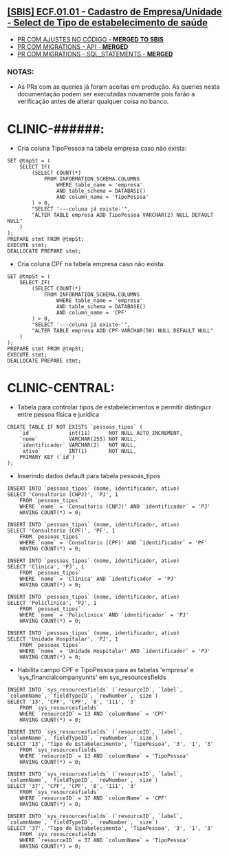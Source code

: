 ## [[SBIS] ECF.01.01 - Cadastro de Empresa/Unidade - Select de Tipo de estabelecimento de saúde](https://feegow.atlassian.net/browse/PRO-73)

- [PR COM AJUSTES NO CÓDIGO - **MERGED TO SBIS**](https://github.com/feegow/feegowclinic-v7/pull/2855)
- [PR COM MIGRATIONS - API - **MERGED**](https://github.com/feegow/feegow-api/pull/2920)
- [PR COM MIGRATIONS - SQL_STATEMENTS - **MERGED**](https://github.com/feegow/sql_statements/pull/135)

### NOTAS:

- As PRs com as queries já foram aceitas em produção. As queries nesta documentação podem ser executadas novamente pois
  farão a verificação antes de alterar qualquer coisa no banco.

CLINIC-######:
=====

- Cria coluna TipoPessoa na tabela empresa caso não exista:
```
SET @tmpSt = ( 
    SELECT IF( 
        (SELECT COUNT(*) 
            FROM INFORMATION_SCHEMA.COLUMNS 
                WHERE table_name = 'empresa' 
                AND table_schema = DATABASE() 
                AND column_name = 'TipoPessoa' 
        ) > 0,
        "SELECT '---coluna já existe-'",
        "ALTER TABLE empresa ADD TipoPessoa VARCHAR(2) NULL DEFAULT NULL"
    )
);
PREPARE stmt FROM @tmpSt;
EXECUTE stmt;
DEALLOCATE PREPARE stmt;
```

- Cria coluna CPF na tabela empresa caso não exista:

```
SET @tmpSt = (
    SELECT IF(
        (SELECT COUNT(*) 
            FROM INFORMATION_SCHEMA.COLUMNS 
                WHERE table_name = 'empresa' 
                AND table_schema = DATABASE() 
                AND column_name = 'CPF' 
        ) > 0,
        "SELECT '---coluna já existe-'", 
        "ALTER TABLE empresa ADD CPF VARCHAR(50) NULL DEFAULT NULL"
    )
);
PREPARE stmt FROM @tmpSt;
EXECUTE stmt;
DEALLOCATE PREPARE stmt;
```


CLINIC-CENTRAL:
=====

- Tabela para controlar tipos de estabelecimentos e permitir distinguir entre pessoa física e jurídica
```
CREATE TABLE IF NOT EXISTS `pessoas_tipos` (
    `id`            int(11)      NOT NULL AUTO_INCREMENT,
    `nome`          VARCHAR(255) NOT NULL,
    `identificador` VARCHAR(2)   NOT NULL,
    `ativo`         INT(1)       NOT NULL,
    PRIMARY KEY (`id`)
);
```

- Inserindo dados default para tabela pessoas_tipos
```
INSERT INTO `pessoas_tipos` (nome, identificador, ativo)
SELECT 'Consultorio (CNPJ)', 'PJ', 1
	FROM `pessoas_tipos` 
	WHERE `nome` = 'Consultorio (CNPJ)' AND `identificador` = 'PJ'
	HAVING COUNT(*) = 0;
	
INSERT INTO `pessoas_tipos` (nome, identificador, ativo)
SELECT 'Consultorio (CPF)', 'PF', 1
	FROM `pessoas_tipos` 
	WHERE `nome` = 'Consultorio (CPF)' AND `identificador` = 'PF'
	HAVING COUNT(*) = 0;
	
INSERT INTO `pessoas_tipos` (nome, identificador, ativo) 
SELECT 'Clinica', 'PJ', 1
	FROM `pessoas_tipos` 
	WHERE `nome` = 'Clinica' AND `identificador` = 'PJ'
	HAVING COUNT(*) = 0;
	
INSERT INTO `pessoas_tipos` (nome, identificador, ativo)
SELECT 'Policlinica', 'PJ', 1
	FROM `pessoas_tipos` 
	WHERE `nome` = 'Policlinica' AND `identificador` = 'PJ'
	HAVING COUNT(*) = 0;
	
INSERT INTO `pessoas_tipos` (nome, identificador, ativo)
SELECT 'Unidade Hospitalar', 'PJ', 1
	FROM `pessoas_tipos` 
	WHERE `nome` = 'Unidade Hospitalar' AND `identificador` = 'PJ'
	HAVING COUNT(*) = 0;
```

- Habilita campo CPF e TipoPessoa para as tabelas 'empresa' e 'sys_financialcompanyunits' em sys_resourcesfields
```
INSERT INTO `sys_resourcesfields` (`resourceID`, `label`, `columnName`, `fieldTypeID`, `rowNumber`, `size`)
SELECT '13', 'CPF', 'CPF', '8', '111', '3'
	FROM `sys_resourcesfields` 
	WHERE `resourceID` = 13 AND `columnName` = 'CPF' 
	HAVING COUNT(*) = 0;

INSERT INTO `sys_resourcesfields` (`resourceID`, `label`, `columnName`, `fieldTypeID`, `rowNumber`, `size`)
SELECT '13', 'Tipo de Estabelecimento', 'TipoPessoa', '3', '1', '3'
	FROM `sys_resourcesfields` 
	WHERE `resourceID` = 13 AND `columnName` = 'TipoPessoa' 
	HAVING COUNT(*) = 0;
			
INSERT INTO `sys_resourcesfields` (`resourceID`, `label`, `columnName`, `fieldTypeID`, `rowNumber`, `size`)
SELECT '37', 'CPF', 'CPF', '8', '111', '3'
	FROM `sys_resourcesfields` 
	WHERE `resourceID` = 37 AND `columnName` = 'CPF' 
	HAVING COUNT(*) = 0;
			
INSERT INTO `sys_resourcesfields` (`resourceID`, `label`, `columnName`, `fieldTypeID`, `rowNumber`, `size`)
SELECT '37', 'Tipo de Estabelecimento', 'TipoPessoa', '3', '1', '3'
	FROM `sys_resourcesfields` 
	WHERE `resourceID` = 37 AND `columnName` = 'TipoPessoa' 
	HAVING COUNT(*) = 0;
```